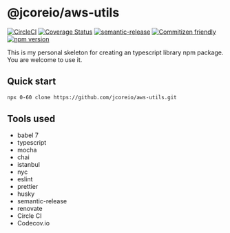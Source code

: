 # @jcoreio/aws-utils

[![CircleCI](https://circleci.com/gh/jcoreio/aws-utils.svg?style=svg)](https://circleci.com/gh/jcoreio/aws-utils)
[![Coverage Status](https://codecov.io/gh/jcoreio/aws-utils/branch/master/graph/badge.svg)](https://codecov.io/gh/jcoreio/aws-utils)
[![semantic-release](https://img.shields.io/badge/%20%20%F0%9F%93%A6%F0%9F%9A%80-semantic--release-e10079.svg)](https://github.com/semantic-release/semantic-release)
[![Commitizen friendly](https://img.shields.io/badge/commitizen-friendly-brightgreen.svg)](http://commitizen.github.io/cz-cli/)
[![npm version](https://badge.fury.io/js/%40jcoreio%2Faws-utils.svg)](https://badge.fury.io/js/%40jcoreio%2Faws-utils)

This is my personal skeleton for creating an typescript library npm package. You are welcome to use it.

## Quick start

```sh
npx 0-60 clone https://github.com/jcoreio/aws-utils.git
```

## Tools used

- babel 7
- typescript
- mocha
- chai
- istanbul
- nyc
- eslint
- prettier
- husky
- semantic-release
- renovate
- Circle CI
- Codecov.io
